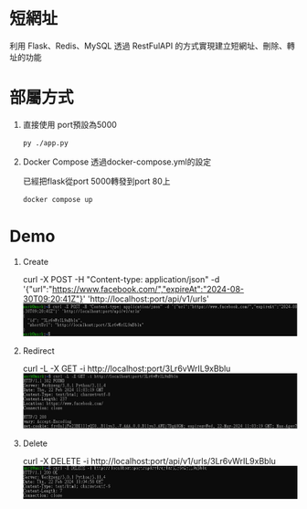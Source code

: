 # 短網址
利用 Flask、Redis、MySQL
透過 RestFulAPI 的方式實現建立短網址、刪除、轉址的功能

# 部屬方式
1. 直接使用
   port預設為5000
   
   ```bash
   py ./app.py
   ```
   
3. Docker Compose
   透過docker-compose.yml的設定
   
   已經把flask從port 5000轉發到port 80上
   
   ```bash
   docker compose up
   ```
   

   
# Demo
1. Create
   
   curl -X POST -H "Content-type: application/json" -d '{"url":"https://www.facebook.com/","expireAt":"2024-08-30T09:20:41Z"}' 'http://localhost:port/api/v1/urls'
  ![image](https://github.com/s8900830/URL_Shortener_py_flask/blob/main/Image/create.png)
   
2. Redirect
   
   curl -L -X GET -i http://localhost:port/3Lr6vWrIL9xBblu
   ![image](https://github.com/s8900830/URL_Shortener_py_flask/blob/main/Image/redirect.png)
   
3. Delete
   
   curl -X DELETE -i http://localhost:port/api/v1/urls/3Lr6vWrIL9xBblu
   ![image](https://github.com/s8900830/URL_Shortener_py_flask/blob/main/Image/delete.png)
